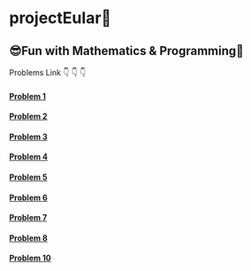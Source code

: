 # projectEular🤖

## 😎Fun with Mathematics &amp; Programming👾
Problems Link 👇 👇 👇 

#### [Problem 1](https://projecteuler.net/problem=1) 

#### [Problem 2](https://projecteuler.net/problem=2)

#### [Problem 3](https://projecteuler.net/problem=3)

#### [Problem 4](https://projecteuler.net/problem=4)

#### [Problem 5](https://projecteuler.net/problem=5)

#### [Problem 6](https://projecteuler.net/problem=6)

#### [Problem 7](https://projecteuler.net/problem=7)

#### [Problem 8](https://projecteuler.net/problem=8)

#### [Problem 10](https://projecteuler.net/problem=10)
